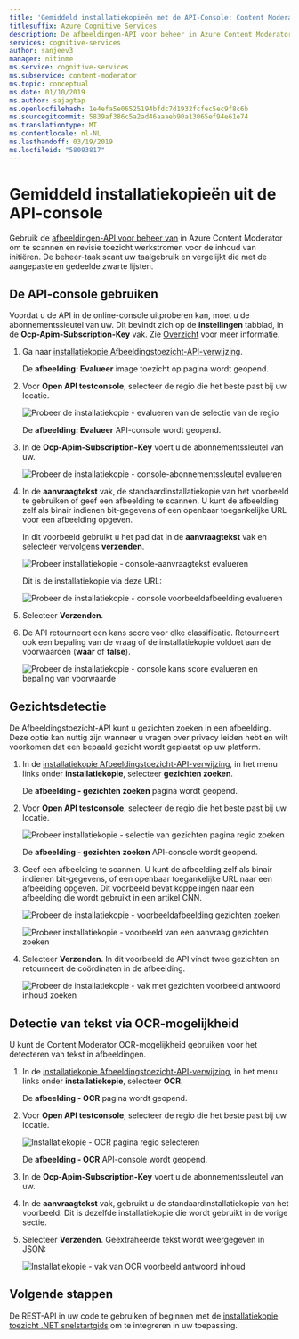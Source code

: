 ```yaml
---
title: 'Gemiddeld installatiekopieën met de API-Console: Content Moderator'
titlesuffix: Azure Cognitive Services
description: De afbeeldingen-API voor beheer in Azure Content Moderator gebruiken om te scannen en revisie toezicht werkstromen voor de inhoud van initiëren.
services: cognitive-services
author: sanjeev3
manager: nitinme
ms.service: cognitive-services
ms.subservice: content-moderator
ms.topic: conceptual
ms.date: 01/10/2019
ms.author: sajagtap
ms.openlocfilehash: 1e4efa5e06525194bfdc7d1932fcfec5ec9f8c6b
ms.sourcegitcommit: 5839af386c5a2ad46aaaeb90a13065ef94e61e74
ms.translationtype: MT
ms.contentlocale: nl-NL
ms.lasthandoff: 03/19/2019
ms.locfileid: "58093817"
---
```

# <a name="moderate-images-from-the-api-console"></a>Gemiddeld installatiekopieën uit de API-console

Gebruik de [afbeeldingen-API voor beheer van](https://westus.dev.cognitive.microsoft.com/docs/services/57cf753a3f9b070c105bd2c1/operations/57cf753a3f9b070868a1f66c) in Azure Content Moderator om te scannen en revisie toezicht werkstromen voor de inhoud van initiëren. De beheer-taak scant uw taalgebruik en vergelijkt die met de aangepaste en gedeelde zwarte lijsten.

## <a name="use-the-api-console"></a>De API-console gebruiken
Voordat u de API in de online-console uitproberen kan, moet u de abonnementssleutel van uw. Dit bevindt zich op de **instellingen** tabblad, in de **Ocp-Apim-Subscription-Key** vak. Zie [Overzicht](overview.md) voor meer informatie.

1. Ga naar [installatiekopie Afbeeldingstoezicht-API-verwijzing](https://westus.dev.cognitive.microsoft.com/docs/services/57cf753a3f9b070c105bd2c1/operations/57cf753a3f9b070868a1f66c).

   De **afbeelding: Evalueer** image toezicht op pagina wordt geopend.

2. Voor **Open API testconsole**, selecteer de regio die het beste past bij uw locatie. 

   ![Probeer de installatiekopie - evalueren van de selectie van de regio](images/test-drive-region.png)
  
   De **afbeelding: Evalueer** API-console wordt geopend.

3. In de **Ocp-Apim-Subscription-Key** voert u de abonnementssleutel van uw.

   ![Probeer de installatiekopie - console-abonnementssleutel evalueren](images/try-image-api-1.PNG)

4. In de **aanvraagtekst** vak, de standaardinstallatiekopie van het voorbeeld te gebruiken of geef een afbeelding te scannen. U kunt de afbeelding zelf als binair indienen bit-gegevens of een openbaar toegankelijke URL voor een afbeelding opgeven. 

   In dit voorbeeld gebruikt u het pad dat in de **aanvraagtekst** vak en selecteer vervolgens **verzenden**. 

   ![Probeer installatiekopie - console-aanvraagtekst evalueren](images/try-image-api-2.PNG)

   Dit is de installatiekopie via deze URL:

   ![Probeer de installatiekopie - console voorbeeldafbeelding evalueren](images/sample-image.jpg) 

5. Selecteer **Verzenden**.

6. De API retourneert een kans score voor elke classificatie. Retourneert ook een bepaling van de vraag of de installatiekopie voldoet aan de voorwaarden (**waar** of **false**). 

   ![Probeer de installatiekopie - console kans score evalueren en bepaling van voorwaarde](images/try-image-api-3.PNG)

## <a name="face-detection"></a>Gezichtsdetectie

De Afbeeldingstoezicht-API kunt u gezichten zoeken in een afbeelding. Deze optie kan nuttig zijn wanneer u vragen over privacy leiden hebt en wilt voorkomen dat een bepaald gezicht wordt geplaatst op uw platform. 

1. In de [installatiekopie Afbeeldingstoezicht-API-verwijzing](https://westus.dev.cognitive.microsoft.com/docs/services/57cf753a3f9b070c105bd2c1/operations/57cf753a3f9b070868a1f66c), in het menu links onder **installatiekopie**, selecteer **gezichten zoeken**. 

   De **afbeelding - gezichten zoeken** pagina wordt geopend.

2. Voor **Open API testconsole**, selecteer de regio die het beste past bij uw locatie. 

   ![Probeer installatiekopie - selectie van gezichten pagina regio zoeken](images/test-drive-region.png)

   De **afbeelding - gezichten zoeken** API-console wordt geopend.

3. Geef een afbeelding te scannen. U kunt de afbeelding zelf als binair indienen bit-gegevens, of een openbaar toegankelijke URL naar een afbeelding opgeven. Dit voorbeeld bevat koppelingen naar een afbeelding die wordt gebruikt in een artikel CNN.

   ![Probeer de installatiekopie - voorbeeldafbeelding gezichten zoeken](images/try-image-api-face-image.jpg)

   ![Probeer installatiekopie - voorbeeld van een aanvraag gezichten zoeken](images/try-image-api-face-request.png)

4. Selecteer **Verzenden**. In dit voorbeeld de API vindt twee gezichten en retourneert de coördinaten in de afbeelding.

   ![Probeer de installatiekopie - vak met gezichten voorbeeld antwoord inhoud zoeken](images/try-image-api-face-response.png)

## <a name="text-detection-via-ocr-capability"></a>Detectie van tekst via OCR-mogelijkheid

U kunt de Content Moderator OCR-mogelijkheid gebruiken voor het detecteren van tekst in afbeeldingen.

1. In de [installatiekopie Afbeeldingstoezicht-API-verwijzing](https://westus.dev.cognitive.microsoft.com/docs/services/57cf753a3f9b070c105bd2c1/operations/57cf753a3f9b070868a1f66c), in het menu links onder **installatiekopie**, selecteer **OCR**. 

   De **afbeelding - OCR** pagina wordt geopend.

2. Voor **Open API testconsole**, selecteer de regio die het beste past bij uw locatie. 

   ![Installatiekopie - OCR pagina regio selecteren](images/test-drive-region.png)

   De **afbeelding - OCR** API-console wordt geopend.

3. In de **Ocp-Apim-Subscription-Key** voert u de abonnementssleutel van uw.

4. In de **aanvraagtekst** vak, gebruikt u de standaardinstallatiekopie van het voorbeeld. Dit is dezelfde installatiekopie die wordt gebruikt in de vorige sectie.

5. Selecteer **Verzenden**. Geëxtraheerde tekst wordt weergegeven in JSON:

   ![Installatiekopie - vak van OCR voorbeeld antwoord inhoud](images/try-image-api-ocr.PNG)

## <a name="next-steps"></a>Volgende stappen

De REST-API in uw code te gebruiken of beginnen met de [installatiekopie toezicht .NET snelstartgids](image-moderation-quickstart-dotnet.md) om te integreren in uw toepassing.
